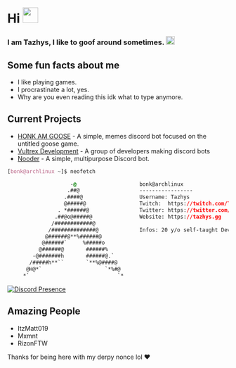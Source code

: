 <h1>Hi <img src="https://cdn.discordapp.com/emojis/558719629967491094.gif" height="35px"></h1>

<h3> I am Tazhys, I like to goof around sometimes. <img src="https://cdn.discordapp.com/emojis/762039243518115880.gif" height="20px"></h3>

<h2>Some fun facts about me</h2>
<ul>
  <li>I like playing games.</li>
  <li>I procrastinate a lot, yes.</li>
  <li>Why are you even reading this idk what to type anymore.</li>
</ul>

<h2>Current Projects</h2>
<ul>
  <li><a href="https://honk.gg">HONK AM GOOSE</a> - A simple, memes discord bot focused on the untitled goose game.</li>
  <li><a href="https://vultrex.dev">Vultrex Development</a> - A group of developers making discord bots</li>
  <li><a href="https://nooder.bot">Nooder</a> - A simple, multipurpose Discord bot.</li>
</ul>

```css
[bonk@archlinux ~]$ neofetch

                    -@                    bonk@archlinux
                   .##@                   -----------------
                  .####@                  Username: Tazhys
                  @#####@                 Twitch:  https://twitch.com/Tazhys
                . *######@                Twitter: https://twitter.com/Tazhys
               .##@o@#####@               Website: https://tazhys.gg
              /############@            
             /##############@             Infos: 20 y/o self-taught Developer Semi-Confident in JS & C#
            @######@**%######@            
           @######`     %#####o           
          @######@       ######%          
        -@#######h       ######@.`        
       /#####h**``       `**%@####@       
      @H@*`                    `*%#@    
     *`                            `*     

```

[![Discord Presence](https://lanyard.cnrad.dev/api/622890595614195722)](https://discord.com/users/622890595614195722)

<h2>Amazing People</h2>
<ul>
  <li>ItzMatt019</li>
  <li>Mxmnt</li>
  <li>RizonFTW</li>
</ul>
Thanks for being here with my derpy nonce lol ❤️
